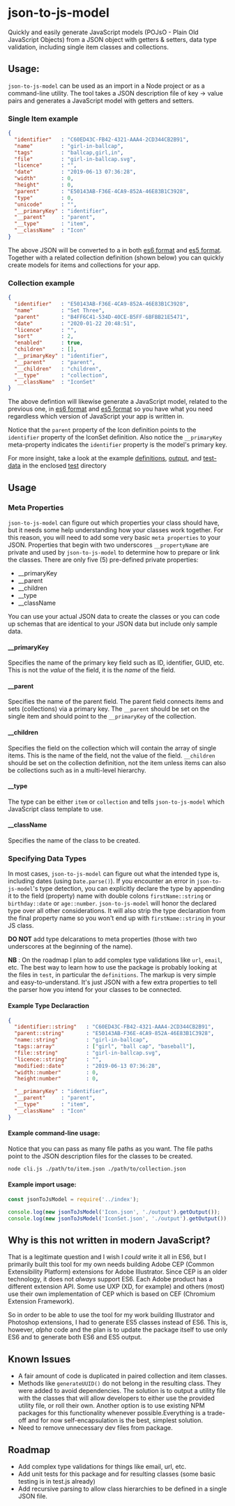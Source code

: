 # json-to-js-model

Quickly and easily generate JavaScript models (POJsO - Plain Old JavaScript Objects) from a JSON object with getters &amp; setters, data type validation, including single item classes and collections.

## Usage:

`json-to-js-model` can be used as an import in a Node project or as a command-line utility. The tool takes a JSON description file of key -> value pairs and generates a JavaScript model with getters and setters.

### Single Item example

```json
{
  "identifier"   : "C60ED43C-FB42-4321-AAA4-2CD344CB2B91",
  "name"         : "girl-in-ballcap",
  "tags"         : "ballcap,girl,in",
  "file"         : "girl-in-ballcap.svg",
  "licence"      : "",
  "date"         : "2019-06-13 07:36:28",
  "width"        : 0,
  "height"       : 0,
  "parent"       : "E50143AB-F36E-4CA9-852A-46E83B1C3928",
  "type"         : 0,
  "unicode"      : "",
  "__primaryKey" : "identifier",
  "__parent"     : "parent",
  "__type"       : "item",
  "__className"  : "Icon"
}
```

The above JSON will be converted to a in both [es6 format](./test/output/Icon.es6.js) and [es5 format](./test/output/Icon.es5.js). Together with a related collection definition (shown below) you can quickly create models for items and collections for your app.

### Collection example

```json
{
  "identifier"   : "E50143AB-F36E-4CA9-852A-46E83B1C3928",
  "name"         : "Set Three",
  "parent"       : "B4FF6C41-534D-40CE-B5FF-6BFBB21E5471",
  "date"         : "2020-01-22 20:48:51",
  "licence"      : "",
  "sort"         : 2,
  "enabled"      : true,
  "children"     : [],
  "__primaryKey" : "identifier",
  "__parent"     : "parent",
  "__children"   : "children",
  "__type"       : "collection",
  "__className"  : "IconSet"
}
```

The above defintion will likewise generate a JavaScript model, related to the previous one, in [es6 format](./test/output/IconSet.es6.js) and [es5 format](./test/output/IconSet.es5.js) so you have what you need regardless which version of JavaScript your app is written in.

Notice that the `parent` property of the Icon definition points to the `identifier` property of the IconSet definition. Also notice the `__primaryKey` meta-property indicates the `identifier` property is the model's primary key.

For more insight, take a look at the example [definitions](./test/definitions), [output](./test/output), and [test-data](./test/test-data) in the enclosed [test](./test) directory

## Usage

### Meta Properties

`json-to-js-model` can figure out which properties your class should have, but it needs some help understanding how your classes work together. For this reason, you will need to add some very basic `meta properties` to your JSON. Properties that begin with two underscores `__propertyName` are private and used by `json-to-js-model` to determine how to prepare or link the classes. There are only five (5) pre-defined private properties:

* __primaryKey
* __parent
* __children
* __type
* __className

You can use your actual JSON data to create the classes or you can code up schemas that are identical to your JSON data but include only sample data.

#### __primaryKey

Specifies the name of the primary key field such as ID, identifier, GUID, etc. This is not the *value* of the field, it is the *name* of the field.

#### __parent

Specifies the name of the parent field. The parent field connects items and sets (collections) via a primary key. The `__parent` should be set on the single item and should point to the `__primaryKey` of the collection.

#### __children

Specifies the field on the collection which will contain the array of single items. This is the name of the field, not the value of the field. `__children` should be set on the collection definition, not the item unless items can also be collections such as in a multi-level hierarchy.

#### __type

The type can be either `item` or `collection` and tells `json-to-js-model` which JavaScript class template to use.

#### __className

Specifies the name of the class to be created.

### Specifying Data Types

In most cases, `json-to-js-model` can figure out what the intended type is, including dates (using `Date.parse()`). If you encounter an error in `json-to-js-model`'s type detection, you can explicitly declare the type by appending it to the field (property) name with double colons `firstName::string` or `birthday::date` or `age::number`. `json-to-js-model` will honor the declared type over all other considerations. It will also strip the type declaration from the final property name so you won't end up with `firstName::string` in your JS class.

**DO NOT** add type delcarations to meta properties (those with two underscores at the beginning of the name).

**NB** : On the roadmap I plan to add complex type validations like `url`, `email`, etc. The best way to learn how to use the package is probably looking at the files in `test`, in particular the `definitions`. The markup is very simple and easy-to-understand. It's just JSON with a few extra properties to tell the parser how you intend for your classes to be connected.

#### Example Type Declaraction

```json
{
  "identifier::string"   : "C60ED43C-FB42-4321-AAA4-2CD344CB2B91",
  "parent::string"       : "E50143AB-F36E-4CA9-852A-46E83B1C3928",
  "name::string"         : "girl-in-ballcap",
  "tags::array"          : ["girl", "ball cap", "baseball"],
  "file::string"         : "girl-in-ballcap.svg",
  "licence::string"      : "",
  "modified::date"       : "2019-06-13 07:36:28",
  "width::number"        : 0,
  "height:number"        : 0,

  "__primaryKey" : "identifier",
  "__parent"     : "parent",
  "__type"       : "item",
  "__className"  : "Icon"
}
```

#### Example command-line usage:

Notice that you can pass as many file paths as you want. The file paths point to the JSON description 
files for the classes to be created.

```bash
node cli.js ./path/to/item.json ./path/to/collection.json
```

#### Example import usage:

```javascript
const jsonToJsModel = require('../index');

console.log(new jsonToJsModel('Icon.json', './output').getOutput());
console.log(new jsonToJsModel('IconSet.json', './output').getOutput());
```

## Why is this not written in modern JavaScript?

That is a legitimate question and I wish I _could_ write it all in ES6, but I primarily built this tool for my own needs building Adobe CEP (Common Extensibility Platform) extensions for Adobe Illustrator. Since CEP is an older technology, it does not _always_ support ES6. Each Adobe product has a different extension API. Some use UXP (XD, for example) and others (most) use their own implementation of CEP which is based on CEF (Chromium Extension Framework). 

So in order to be able to use the tool for my work building Illustrator and Photoshop extensions, I had to generate ES5 classes instead of ES6. This is, however, _alpha_ code and the plan is to update the package itself to use only ES6 and to generate both ES6 and ES5 output.

## Known Issues

- A fair amount of code is duplicated in paired collection and item classes.
- Methods like `generateUUID()` do not belong in the resulting class. They were added to avoid dependencies. The solution is to output a utility file with the classes that will allow developers to either use the provided utility file, or roll their own. Another option is to use existing NPM packages for this functionality whenever possible.Everything is a trade-off and for now self-encapsulation is the best, simplest solution.
- Need to remove unnecessary dev files from package.

## Roadmap

- Add complex type validations for things like email, url, etc.
- Add unit tests for this package and for resulting classes (some basic testing is in test.js already)
- Add recursive parsing to allow class hierarchies to be defined in a single JSON file.